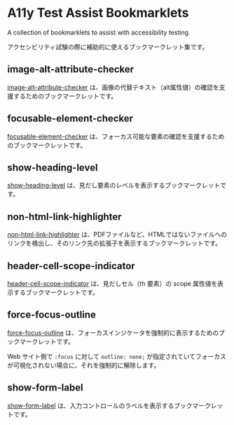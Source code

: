 # A11y Test Assist Bookmarklets

A collection of bookmarklets to assist with accessibility testing.

アクセシビリティ試験の際に補助的に使えるブックマークレット集です。

## image-alt-attribute-checker

[image-alt-attribute-checker](image-alt-attribute-checker/) は、画像の代替テキスト（alt属性値）の確認を支援するためのブックマークレットです。

## focusable-element-checker

[focusable-element-checker](focusable-element-checker/) は、フォーカス可能な要素の確認を支援するためのブックマークレットです。

## show-heading-level

[show-heading-level](show-heading-level/) は、見だし要素のレベルを表示するブックマークレットです。

## non-html-link-highlighter

[non-html-link-highlighter](non-html-link-highlighter/) は、PDFファイルなど、HTMLではないファイルへのリンクを検出し、そのリンク先の拡張子を表示するブックマークレットです。

## header-cell-scope-indicator

[header-cell-scope-indicator](header-cell-scope-indicator/) は、見だしセル（th 要素）の scope 属性値を表示するブックマークレットです。

## force-focus-outline

[force-focus-outline](force-focus-outline/) は、フォーカスインジケータを強制的に表示するためのブックマークレットです。

Web サイト側で `:focus` に対して `outline: none;` が指定されていてフォーカスが可視化されない場合に、それを強制的に解除します。

## show-form-label

[show-form-label](show-form-label/) は、入力コントロールのラベルを表示するブックマークレットです。
